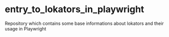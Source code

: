 # entry_to_lokators_in_playwright
Repository which contains some base informations about lokators and their usage in Playwright
